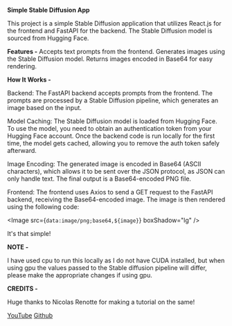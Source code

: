 **Simple Stable Diffusion App**

This project is a simple Stable Diffusion application that utilizes React.js for the frontend and FastAPI for the backend. The Stable Diffusion model is sourced from Hugging Face.

**Features -**
Accepts text prompts from the frontend.
Generates images using the Stable Diffusion model.
Returns images encoded in Base64 for easy rendering.

**How It Works -**

Backend: The FastAPI backend accepts prompts from the frontend. The prompts are processed by a Stable Diffusion pipeline, which generates an image based on the input.

Model Caching: The Stable Diffusion model is loaded from Hugging Face. To use the model, you need to obtain an authentication token from your Hugging Face account. Once the backend code is run locally for the first time, the model gets cached, allowing you to remove the auth token safely afterward.

Image Encoding: The generated image is encoded in Base64 (ASCII characters), which allows it to be sent over the JSON protocol, as JSON can only handle text. The final output is a Base64-encoded PNG file.

Frontend: The frontend uses Axios to send a GET request to the FastAPI backend, receiving the Base64-encoded image. The image is then rendered using the following code:

<Image src={`data:image/png;base64,${image}`} boxShadow="lg" />

It's that simple!

**NOTE -** 

I have used cpu to run this locally as I do not have CUDA installed, but when using gpu the values passed to the Stable diffusion pipeline will differ, please make the appropriate changes if using gpu.

**CREDITS -** 

Huge thanks to Nicolas Renotte for making a tutorial on the same!

[YouTube](https://www.youtube.com/c/nicholasrenotte)
[Github](https://github.com/nicknochnack)
